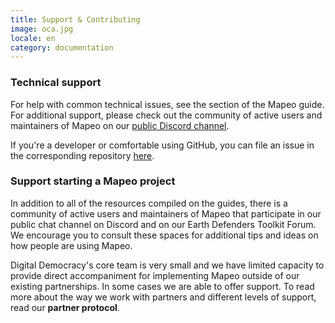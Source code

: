 ```yaml
---
title: Support & Contributing
image: oca.jpg
locale: en
category: documentation
---
```


### Technical support

For help with common technical issues, see the section of the Mapeo guide. For additional support, please check out the community of active users and maintainers of Mapeo on our [public Discord channel](https://discord.gg/KWRFDh3v73).

If you're a developer or comfortable using GitHub, you can file an issue in the corresponding repository [here](https://github.com/digidem).

### Support starting a Mapeo project

In addition to all of the resources compiled on the guides, there is a community of active users and maintainers of Mapeo that participate in our public chat channel on Discord and on our Earth Defenders Toolkit Forum. We encourage you to consult these spaces for additional tips and ideas on how people are using Mapeo.

<app-button :color="true" link="https://forum.earthdefenderstoolkit.com/" text="EDT Forum"></app-button>

<app-button font="white" color="#7289DA" link="https://discord.gg/KWRFDh3v73" text="Discord"></app-button>

Digital Democracy's core team is very small and we have limited capacity to provide direct accompaniment for implementing Mapeo outside of our existing partnerships. In some cases we are able to offer support. To read more about the way we work with partners and different levels of support, read our **partner protocol**.

<app-button color="rgb(26, 162, 212)" link="https://drive.google.com/file/d/1c9C1-6v1EHKnfrYDsBn3VNu5qS_pUNMC/view" text="Partner protocol"></app-button>
